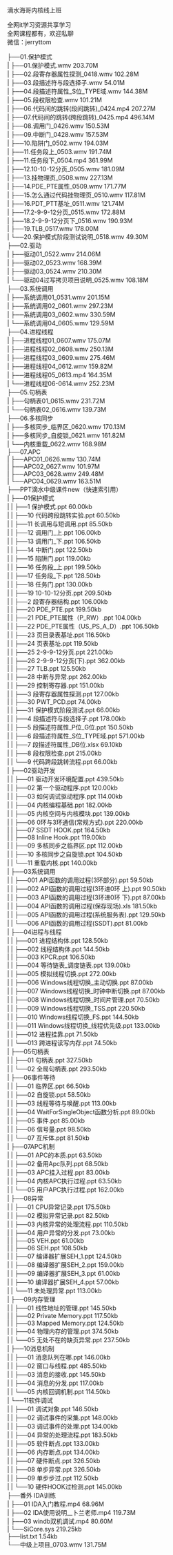 滴水海哥内核线上班

全网it学习资源共享学习<br>全网课程都有，欢迎私聊<br>微信：jerryttom<br>

├──01.保护模式<br> | ├──01.保护模式.wmv 203.70M<br> | ├──02.段寄存器属性探测_0418.wmv 102.28M<br> | ├──03.段描述符与段选择子.wmv 54.01M<br> | ├──04.段描述符属性_S位_TYPE域.wmv 144.38M<br> | ├──05.段权限检查.wmv 101.21M<br> | ├──06.代码间的跳转(段间跳转)_0424.mp4 207.27M<br> | ├──07.代码间的跳转(跨段跳转)_0425.mp4 496.14M<br> | ├──08.调用门_0426.wmv 150.53M<br> | ├──09.中断门_0428.wmv 157.53M<br> | ├──10.陷阱门_0502.wmv 194.03M<br> | ├──11.任务段上_0503.wmv 191.74M<br> | ├──11.任务段下_0504.mp4 361.99M<br> | ├──12.10-10-12分页_0505.wmv 181.09M<br> | ├──13.挂物理页_0508.wmv 227.13M<br> | ├──14.PDE_PTE属性_0509.wmv 171.77M<br> | ├──15.怎么通过代码挂物理页_0510.wmv 117.81M<br> | ├──16.PDT_PTT基址_0511.wmv 121.74M<br> | ├──17.2-9-9-12分页_0515.wmv 172.88M<br> | ├──18.2-9-9-12分页下_0516.wmv 190.93M<br> | ├──19.TLB_0517.wmv 178.00M<br> | └──20.保护模式阶段测试说明_0518.wmv 49.30M<br> ├──02.驱动<br> | ├──驱动01_0522.wmv 214.06M<br> | ├──驱动02_0523.wmv 168.39M<br> | ├──驱动03_0524.wmv 210.30M<br> | └──驱动04过写拷贝项目说明_0525.wmv 108.18M<br> ├──03.系统调用<br> | ├──系统调用01_0531.wmv 201.15M<br> | ├──系统调用02_0601.wmv 297.23M<br> | ├──系统调用03_0602.wmv 330.59M<br> | └──系统调用04_0605.wmv 129.59M<br> ├──04.进程线程<br> | ├──进程线程01_0607.wmv 175.07M<br> | ├──进程线程02_0608.wmv 250.13M<br> | ├──进程线程03_0609.wmv 275.46M<br> | ├──进程线程04_0612.wmv 159.82M<br> | ├──进程线程05_0613.mp4 164.35M<br> | └──进程线程06-0614.wmv 252.23M<br> ├──05.句柄表<br> | ├──句柄表01_0615.wmv 231.72M<br> | └──句柄表02_0616.wmv 139.73M<br> ├──06.多核同步<br> | ├──多核同步_临界区_0620.wmv 170.13M<br> | ├──多核同步_自旋锁_0621.wmv 161.82M<br> | └──内核重载_0622.wmv 168.98M<br> ├──07.APC<br> | ├──APC01_0626.wmv 130.74M<br> | ├──APC02_0627.wmv 101.97M<br> | ├──APC03_0628.wmv 249.48M<br> | └──APC04_0629.wmv 163.51M<br> ├──PPT滴水中级课件new（快速索引用）<br> | ├──01保护模式<br> | | ├──1 保护模式.ppt 60.00kb<br> | | ├──10 代码跨段跳转实验.ppt 60.50kb<br> | | ├──11 长调用与短调用.ppt 85.50kb<br> | | ├──12 调用门_上.ppt 106.00kb<br> | | ├──13 调用门_下.ppt 106.50kb<br> | | ├──14 中断门.ppt 122.50kb<br> | | ├──15 陷阱门.ppt 119.00kb<br> | | ├──16 任务段_上.ppt 199.50kb<br> | | ├──17 任务段_下.ppt 128.50kb<br> | | ├──18 任务门.ppt 130.00kb<br> | | ├──19 10-10-12分页.ppt 209.50kb<br> | | ├──2 段寄存器结构.ppt 106.00kb<br> | | ├──20 PDE_PTE.ppt 199.50kb<br> | | ├──21 PDE_PTE属性（P_RW）.ppt 104.00kb<br> | | ├──22 PDE_PTE属性（US_PS_A_D）.ppt 106.50kb<br> | | ├──23 页目录表基址.ppt 116.50kb<br> | | ├──24 页表基址.ppt 119.50kb<br> | | ├──25 2-9-9-12分页.ppt 221.00kb<br> | | ├──26 2-9-9-12分页(下).ppt 362.00kb<br> | | ├──27 TLB.ppt 125.50kb<br> | | ├──28 中断与异常.ppt 262.00kb<br> | | ├──29 控制寄存器.ppt 151.00kb<br> | | ├──3 段寄存器属性探测.ppt 127.00kb<br> | | ├──30 PWT_PCD.ppt 74.00kb<br> | | ├──31 保护模式阶段测试.ppt 66.00kb<br> | | ├──4 段描述符与段选择子.ppt 178.00kb<br> | | ├──5 段描述符属性_P位_G位.ppt 150.50kb<br> | | ├──6 段描述符属性_S位_TYPE域.ppt 571.00kb<br> | | ├──7 段描述符属性_DB位.xlsx 69.10kb<br> | | ├──8 段权限检查.ppt 215.00kb<br> | | └──9 代码跨段跳转流程.ppt 66.00kb<br> | ├──02驱动开发<br> | | ├──01 驱动开发环境配置.ppt 439.50kb<br> | | ├──02 第一个驱动程序.ppt 120.00kb<br> | | ├──03 如何调试驱动程序.ppt 114.00kb<br> | | ├──04 内核编程基础.ppt 182.00kb<br> | | ├──05 内核空间与内核模块.ppt 139.00kb<br> | | ├──06 0环与3环通信(常规方式).ppt 220.00kb<br> | | ├──07 SSDT HOOK.ppt 164.50kb<br> | | ├──08 Inline Hook.ppt 119.00kb<br> | | ├──09 多核同步之临界区.ppt 112.00kb<br> | | ├──10 多核同步之自旋锁.ppt 104.50kb<br> | | └──11 重载内核.ppt 140.00kb<br> | ├──03系统调用<br> | | ├──001 API函数的调用过程(3环部分).ppt 59.50kb<br> | | ├──002 API函数的调用过程(3环进0环 上).ppt 90.50kb<br> | | ├──003 API函数的调用过程(3环进0环 下).ppt 87.00kb<br> | | ├──004 API函数的调用过程(保存现场).xls 181.50kb<br> | | ├──005 API函数的调用过程(系统服务表).ppt 129.50kb<br> | | └──006 API函数的调用过程(SSDT).ppt 81.00kb<br> | ├──04进程与线程<br> | | ├──001 进程结构体.ppt 128.50kb<br> | | ├──002 线程结构体.ppt 144.50kb<br> | | ├──003 KPCR.ppt 106.50kb<br> | | ├──004 等待链表_调度链表.ppt 139.00kb<br> | | ├──005 模拟线程切换.ppt 272.00kb<br> | | ├──006 Windows线程切换_主动切换.ppt 87.00kb<br> | | ├──007 Windows线程切换_时钟中断切换.ppt 87.00kb<br> | | ├──008 Windows线程切换_时间片管理.ppt 70.50kb<br> | | ├──009 Windows线程切换_TSS.ppt 220.50kb<br> | | ├──010 Windows线程切换_FS.ppt 144.50kb<br> | | ├──011 Windows线程切换_线程优先级.ppt 133.00kb<br> | | ├──012 进程挂靠.ppt 71.50kb<br> | | └──013 跨进程读写内存.ppt 74.50kb<br> | ├──05句柄表<br> | | ├──01 句柄表.ppt 327.50kb<br> | | └──02 全局句柄表.ppt 293.50kb<br> | ├──06事件等待<br> | | ├──01 临界区.ppt 66.50kb<br> | | ├──02 自旋锁.ppt 58.50kb<br> | | ├──03 线程等待与唤醒.ppt 113.00kb<br> | | ├──04 WaitForSingleObject函数分析.ppt 89.00kb<br> | | ├──05 事件.ppt 85.00kb<br> | | ├──06 信号量.ppt 98.50kb<br> | | └──07 互斥体.ppt 81.50kb<br> | ├──07APC机制<br> | | ├──01 APC的本质.ppt 63.50kb<br> | | ├──02 备用Apc队列.ppt 68.50kb<br> | | ├──03 APC挂入过程.ppt 83.00kb<br> | | ├──04 内核APC执行过程.ppt 63.50kb<br> | | └──05 用户APC执行过程.ppt 162.00kb<br> | ├──08异常<br> | | ├──01 CPU异常记录.ppt 175.50kb<br> | | ├──02 模拟异常记录.ppt 82.50kb<br> | | ├──03 内核异常的处理流程.ppt 110.50kb<br> | | ├──04 用户异常的分发.ppt 73.00kb<br> | | ├──05 VEH.ppt 61.00kb<br> | | ├──06 SEH.ppt 108.50kb<br> | | ├──07 编译器扩展SEH_1.ppt 124.50kb<br> | | ├──08 编译器扩展SEH_2.ppt 159.00kb<br> | | ├──09 编译器扩展SEH_3.ppt 61.00kb<br> | | ├──10 编译器扩展SEH_4.ppt 57.00kb<br> | | └──11 未处理异常.ppt 113.00kb<br> | ├──09内存管理<br> | | ├──01 线性地址的管理.ppt 145.50kb<br> | | ├──02 Private Memory.ppt 117.50kb<br> | | ├──03 Mapped Memory.ppt 124.50kb<br> | | ├──04 物理内存的管理.ppt 374.50kb<br> | | └──05 无处不在的缺页异常.ppt 237.50kb<br> | ├──10消息机制<br> | | ├──01 消息队列在哪.ppt 146.00kb<br> | | ├──02 窗口与线程.ppt 485.50kb<br> | | ├──03 消息的接收.ppt 145.50kb<br> | | ├──04 消息的分发.ppt 117.00kb<br> | | └──05 内核回调机制.ppt 114.50kb<br> | └──11软件调试<br> | | ├──01 调试对象.ppt 146.50kb<br> | | ├──02 调试事件的采集.ppt 148.00kb<br> | | ├──03 调试事件的处理.ppt 134.00kb<br> | | ├──04 异常的处理流程.ppt 183.50kb<br> | | ├──05 软件断点.ppt 133.00kb<br> | | ├──06 内存断点.ppt 134.00kb<br> | | ├──07 硬件断点.ppt 326.50kb<br> | | ├──08 单步异常.ppt 326.50kb<br> | | ├──09 单步步过.ppt 112.50kb<br> | | └──10 硬件HOOK过检测.ppt 145.00kb<br> ├──番外 IDA训练<br> | ├──01 IDA入门教程.mp4 68.96M<br> | ├──02 IDA使用说明__卜兰老师.mp4 119.73M<br> | ├──03 windb双机调试.mp4 80.60M<br> | └──SiCore.sys 219.25kb<br> ├──list.txt 1.54kb<br> └──中级上项目_0703.wmv 131.75M